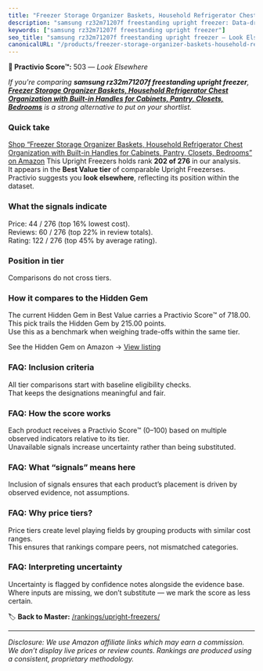 ```yaml
---
title: "Freezer Storage Organizer Baskets, Household Refrigerator Chest Organization with Built-in Handles for Cabinets, Pantry, Closets, Bedrooms"
description: "samsung rz32m71207f freestanding upright freezer: Data-driven ranking using the Practivio Score™. Positioned by quality, value, demand, findability, momentum."
keywords: ["samsung rz32m71207f freestanding upright freezer"]
seo_title: "samsung rz32m71207f freestanding upright freezer — Look Elsewhere (2025)"
canonicalURL: "/products/freezer-storage-organizer-baskets-household-refrigerator-chest-organization-with-built-in-handles-for-cabinets-pantry-closets-bedrooms-B08Y7GLPB2/"
---
```


**🚫 Practivio Score™:** 503 — _Look Elsewhere_


*If you're comparing **samsung rz32m71207f freestanding upright freezer**, **[Freezer Storage Organizer Baskets, Household Refrigerator Chest Organization with Built-in Handles for Cabinets, Pantry, Closets, Bedrooms](https://www.amazon.com/dp/B08Y7GLPB2?tag=practivio-20)** is a strong alternative to put on your shortlist.*
### Quick take
[Shop “Freezer Storage Organizer Baskets, Household Refrigerator Chest Organization with Built-in Handles for Cabinets, Pantry, Closets, Bedrooms” on Amazon](https://www.amazon.com/dp/B08Y7GLPB2?tag=practivio-20)
This Upright Freezers holds rank **202 of 276** in our analysis.  
It appears in the **Best Value tier** of comparable Upright Freezerses.  
Practivio suggests you **look elsewhere**, reflecting its position within the dataset.

### What the signals indicate
Price: 44 / 276 (top 16% lowest cost).  
Reviews: 60 / 276 (top 22% in review totals).  
Rating: 122 / 276 (top 45% by average rating).  

### Position in tier
Comparisons do not cross tiers.

### How it compares to the Hidden Gem
The current Hidden Gem in Best Value carries a Practivio Score™ of 718.00.  
This pick trails the Hidden Gem by 215.00 points.  
Use this as a benchmark when weighing trade-offs within the same tier.  

See the Hidden Gem on Amazon → [View listing](https://www.amazon.com/dp/B00IR8H55A?tag=practivio-20)

### FAQ: Inclusion criteria
All tier comparisons start with baseline eligibility checks.  
That keeps the designations meaningful and fair.

### FAQ: How the score works
Each product receives a Practivio Score™ (0–100) based on multiple observed indicators relative to its tier.  
Unavailable signals increase uncertainty rather than being substituted.

### FAQ: What “signals” means here
Inclusion of signals ensures that each product’s placement is driven by observed evidence, not assumptions.

### FAQ: Why price tiers?
Price tiers create level playing fields by grouping products with similar cost ranges.  
This ensures that rankings compare peers, not mismatched categories.

### FAQ: Interpreting uncertainty
Uncertainty is flagged by confidence notes alongside the evidence base.  
Where inputs are missing, we don’t substitute — we mark the score as less certain.


🏷️ **Back to Master:** [/rankings/upright-freezers/](/rankings/upright-freezers/)

---
_Disclosure: We use Amazon affiliate links which may earn a commission. We don’t display live prices or review counts. Rankings are produced using a consistent, proprietary methodology._
